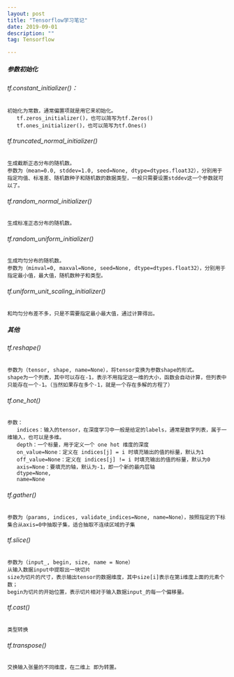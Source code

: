 ```yaml
---
layout: post
title: "Tensorflow学习笔记"
date: 2019-09-01
description: ""
tag: Tensorflow

---
```


##### 参数初始化

###### tf.constant_initializer()：

```
初始化为常数，通常偏置项就是用它来初始化。
​	tf.zeros_initializer()，也可以简写为tf.Zeros()
​	tf.ones_initializer()，也可以简写为tf.Ones()
```



###### tf.truncated_normal_initializer()

```
生成截断正态分布的随机数。
参数为（mean=0.0, stddev=1.0, seed=None, dtype=dtypes.float32），分别用于指定均值、标准差、随机数种子和随机数的数据类型，一般只需要设置stddev这一个参数就可以了。
```



###### tf.random_normal_initializer()

```
生成标准正态分布的随机数。
```



###### tf.random_uniform_initializer()

```
生成均匀分布的随机数。
参数为（minval=0, maxval=None, seed=None, dtype=dtypes.float32），分别用于指定最小值，最大值，随机数种子和类型。
```



###### tf.uniform_unit_scaling_initializer()

```
和均匀分布差不多，只是不需要指定最小最大值，通过计算得出。
```



##### 其他

###### tf.reshape() 

	参数为（tensor, shape, name=None），将tensor变换为参数shape的形式。
	shape为一个列表，其中可以存在-1，表示不用指定这一维的大小，函数会自动计算，但列表中只能存在一个-1。（当然如果存在多个-1，就是一个存在多解的方程了）


###### tf.one_hot()

```
参数：
   indices：输入的tensor，在深度学习中一般是给定的labels，通常是数字列表，属于一维输入，也可以是多维。
   depth：一个标量，用于定义一个 one hot 维度的深度
   on_value=None：定义在 indices[j] = i 时填充输出的值的标量，默认为1
   off_value=None：定义在 indices[j] != i 时填充输出的值的标量，默认为0
   axis=None：要填充的轴，默认为-1，即一个新的最内层轴
   dtype=None,     
   name=None
```



###### tf.gather()

```
参数为（params, indices, validate_indices=None, name=None），按照指定的下标集合从axis=0中抽取子集，适合抽取不连续区域的子集
```



###### tf.slice()

```
参数为（input_, begin, size, name = None）
从输入数据input中提取出一块切片
size为切片的尺寸，表示输出tensor的数据维度，其中size[i]表示在第i维度上面的元素个数；
begin为切片的开始位置，表示切片相对于输入数据input_的每一个偏移量。
```



###### tf.cast()

```
类型转换
```



###### tf.transpose()

```
交换输入张量的不同维度，在二维上 即为转置。
```

